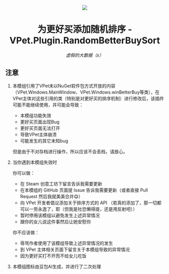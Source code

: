 <!-- markdownlint-disable MD033 MD041 -->
<div align="center">

![](https://raw.githubusercontent.com/tianqiqaq/CloudImageHosting/master/pixel%20(1).png)
#  为更好买添加随机排序 - VPet.Plugin.RandomBetterBuySort

<!-- prettier-ignore-start -->
<!-- markdownlint-disable-next-line MD036 -->
_虚假的大数据（x）_
<!-- prettier-ignore-end -->

</div>

## 注意
1. 本模组引用了VPet未以NuGet软件包方式开放的内容（VPet.Windows.MainWindow、VPet.Windows.winBetterBuy等类），在VPet主体对这些引用的类（特别是对更好买的排序机制）进行修改后，该插件可能不能继续使用，并可能会导致：
   * 本模组功能失效
   * 更好买页面出现Bug
   * 更好买页面无法打开
   * 导致VPet主体崩溃
   * 可能发生的其它未知bug
   
   但是由于不对存档进行操作，所以应该不会丢档，请放心。

2. 当你遇到本模组失效时 

   你可以做：
   * 在 Steam 创意工坊下留言告诉我需要更新
   * 在本模组的 GitHub 页面提 Issue 告诉我需要更新（或者直接 Pull Request 然后我就美美合并😋）
   * 向 VPet 开发者倡议添加关于排序方式的 API （若真的添加了，那一切都可以一劳永逸了，耶（但我是社恐懒得提，还是用反射吧））
   * 暂时停用该模组以避免发生上述异常情况
   * 跟你的女儿说这件事然后让她安慰你
   
   你不应该做：
   * 辱骂作者使用了该模组导致上述异常情况的发生
   * 到 VPet 主体相关页面下留言关于本模组导致的异常情况
   * 因为更好买打不开而不给女儿吃饭


3. 本模组图标由豆包AI生成，并进行了二次处理
